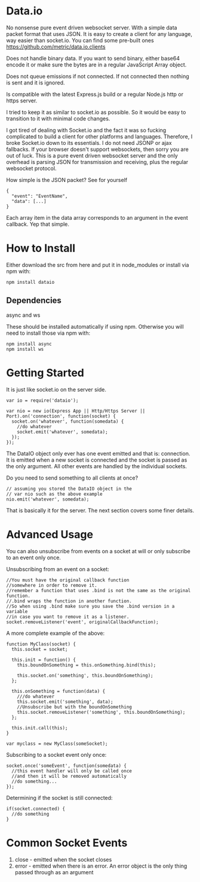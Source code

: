 Data.io
===============

No nonsense pure event driven websocket server. With a simple data packet format that uses JSON. It is easy to create a client for any language, way easier than socket.io. You can find some pre-built ones https://github.com/metric/data.io.clients

Does not handle binary data. If you want to send binary, either base64 encode it or make sure the bytes are in a regular JavaScript Array object.

Does not queue emissions if not connected. If not connected then nothing is sent and it is ignored.

Is compatible with the latest Express.js build or a regular Node.js http or https server.

I tried to keep it as similar to socket.io as possible. So it would be easy to transition to it with minimal code changes.

I got tired of dealing with Socket.io and the fact it was so fucking complicated to build a client for other platforms and languages. Therefore, I broke Socket.io down to its essentials. I do not need JSONP or ajax fallbacks. If your browser doesn't support websockets, then sorry you are out of luck. This is a pure event driven websocket server and the only overhead is parsing JSON for transmission and receiving, plus the regular websocket protocol.

How simple is the JSON packet? See for yourself
```
{
  "event": "EventName",
  "data": [...]
}
```

Each array item in the data array corresponds to an argument in the event callback. Yep that simple.

How to Install
===============

Either download the src from here and put it in node_modules or install via npm with:
```
npm install dataio
```

Dependencies
--------------
async and ws

These should be installed automatically if using npm. Otherwise you will need to install those via npm with:
```
npm install async
npm install ws
```

Getting Started
=================

It is just like socket.io on the server side.

```
var io = require('dataio');

var nio = new io(Express App || Http/Https Server || Port).on('connection', function(socket) {
  socket.on('whatever', function(somedata) {
    //do whatever
    socket.emit('whatever', somedata);
  });
});
```

The DataIO object only ever has one event emitted and that is: connection. It is emitted when a new socket is connected and the socket is passed as the only argument. All other events are handled by the individual sockets.

Do you need to send something to all clients at once?
```
// assuming you stored the DataIO object in the
// var nio such as the above example
nio.emit('whatever', somedata);
```

That is basically it for the server. The next section covers some finer details.

Advanced Usage
================

You can also unsubscribe from events on a socket at will or only subscribe to an event only once.

Unsubscribing from an event on a socket:
```
//You must have the original callback function
//somewhere in order to remove it.
//remember a function that uses .bind is not the same as the original function.
//.bind wraps the function in another function.
//So when using .bind make sure you save the .bind version in a variable
//in case you want to remove it as a listener.
socket.removeListener('event', originalCallbackFunction);
```
A more complete example of the above:
```
function MyClass(socket) {
  this.socket = socket;

  this.init = function() {
    this.boundOnSomething = this.onSomething.bind(this);

    this.socket.on('something', this.boundOnSomething);
  };

  this.onSomething = function(data) {
    ///do whatever
    this.socket.emit('something', data);
    //Unsubscribe but with the boundOnSomething
    this.socket.removeListener('something', this.boundOnSomething);
  };

  this.init.call(this);
}

var myclass = new MyClass(someSocket);
```

Subscribing to a socket event only once:
```
socket.once('someEvent', function(somedata) {
  //this event handler will only be called once
  //and then it will be removed automatically
  //do something...
});
```

Determining if the socket is still connected:
```
if(socket.connected) {
  //do something
}
```

Common Socket Events
=======================

1. close - emitted when the socket closes
2. error - emitted when there is an error. An error object is the only thing passed through as an argument
